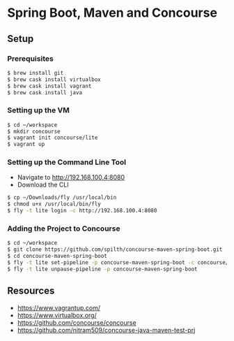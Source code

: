 # Spring Boot, Maven and Concourse

## Setup

### Prerequisites

```bash
$ brew install git
$ brew cask install virtualbox
$ brew cask install vagrant
$ brew cask install java
```

### Setting up the VM

```bash
$ cd ~/workspace
$ mkdir concourse
$ vagrant init concourse/lite
$ vagrant up
```

### Setting up the Command Line Tool

- Navigate to <http://192.168.100.4:8080>
- Download the CLI

```bash
$ cp ~/Downloads/fly /usr/local/bin
$ chmod u+x /usr/local/bin/fly
$ fly -t lite login -c http://192.168.100.4:8080
```

### Adding the Project to Concourse

```bash
$ cd ~/workspace
$ git clone https://github.com/spilth/concourse-maven-spring-boot.git
$ cd concourse-maven-spring-boot
$ fly -t lite set-pipeline -p concourse-maven-spring-boot -c concourse/pipeline.yml
$ fly -t lite unpause-pipeline -p concourse-maven-spring-boot
```

## Resources

- <https://www.vagrantup.com/>
- <https://www.virtualbox.org/>
- <https://github.com/concourse/concourse>
- <https://github.com/nitram509/concourse-java-maven-test-prj>
